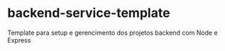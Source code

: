 # backend-service-template
Template para setup e gerencimento dos projetos backend com Node e Express
